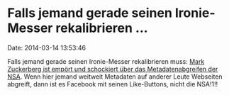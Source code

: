 Falls jemand gerade seinen Ironie-Messer rekalibrieren \...
===========================================================

Date: 2014-03-14 13:53:46

Falls jemand gerade seinen Ironie-Messer rekalibrieren muss: [Mark
Zuckerberg ist empört und schockiert über das Metadatenabgreifen der
NSA](http://www.faz.net/-gqm-7ncez). Wenn hier jemand weitweit Metadaten
auf anderer Leute Webseiten abgreift, dann ist es Facebook mit seinen
Like-Buttons, nicht die NSA!1!!
